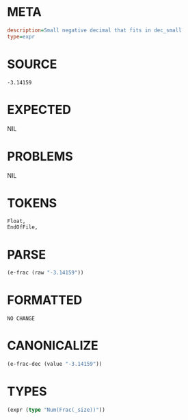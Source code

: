 # META
~~~ini
description=Small negative decimal that fits in dec_small
type=expr
~~~
# SOURCE
~~~roc
-3.14159
~~~
# EXPECTED
NIL
# PROBLEMS
NIL
# TOKENS
~~~zig
Float,
EndOfFile,
~~~
# PARSE
~~~clojure
(e-frac (raw "-3.14159"))
~~~
# FORMATTED
~~~roc
NO CHANGE
~~~
# CANONICALIZE
~~~clojure
(e-frac-dec (value "-3.14159"))
~~~
# TYPES
~~~clojure
(expr (type "Num(Frac(_size))"))
~~~
